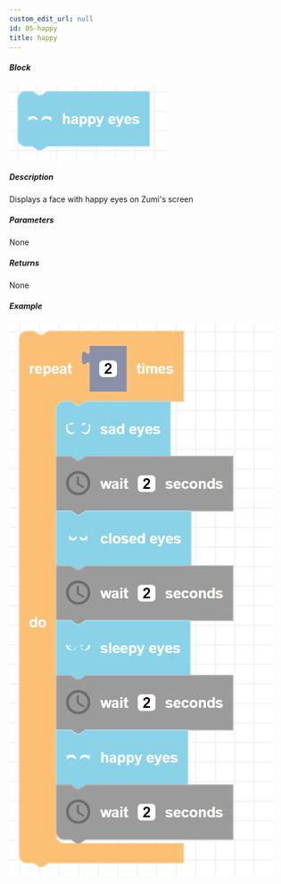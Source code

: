 ```yaml
---
custom_edit_url: null
id: 05-happy
title: happy
---
```


##### Block

![happy image](happy.png)

##### Description

Displays a face with happy eyes on Zumi's screen

##### Parameters

None

##### Returns

None

##### Example

![happy example](sad_closed_sleepy_happy_example.png)
